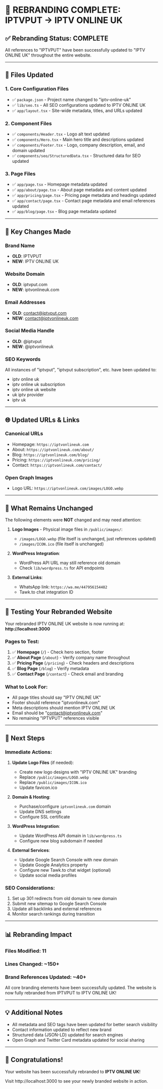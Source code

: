 # 🎨 REBRANDING COMPLETE: IPTVPUT → IPTV ONLINE UK

## ✅ Rebranding Status: **COMPLETE**

All references to "IPTVPUT" have been successfully updated to "IPTV ONLINE UK" throughout the entire website.

---

## 📝 Files Updated

### **1. Core Configuration Files**
- ✅ `package.json` - Project name changed to "iptv-online-uk"
- ✅ `lib/seo.ts` - All SEO configurations updated to IPTV ONLINE UK
- ✅ `app/layout.tsx` - Site-wide metadata, titles, and URLs updated

### **2. Component Files**
- ✅ `components/Header.tsx` - Logo alt text updated
- ✅ `components/Hero.tsx` - Main hero title and descriptions updated
- ✅ `components/Footer.tsx` - Logo, company description, email, and domain updated
- ✅ `components/seo/StructuredData.tsx` - Structured data for SEO updated

### **3. Page Files**
- ✅ `app/page.tsx` - Homepage metadata updated
- ✅ `app/about/page.tsx` - About page metadata and content updated
- ✅ `app/pricing/page.tsx` - Pricing page metadata and headings updated
- ✅ `app/contact/page.tsx` - Contact page metadata and email references updated
- ✅ `app/blog/page.tsx` - Blog page metadata updated

---

## 🔄 Key Changes Made

### **Brand Name**
- **OLD**: IPTVPUT
- **NEW**: IPTV ONLINE UK

### **Website Domain**
- **OLD**: iptvput.com
- **NEW**: iptvonlineuk.com

### **Email Addresses**
- **OLD**: contact@iptvput.com
- **NEW**: contact@iptvonlineuk.com

### **Social Media Handle**
- **OLD**: @iptvput
- **NEW**: @iptvonlineuk

### **SEO Keywords**
All instances of "iptvput", "iptvput subscription", etc. have been updated to:
- iptv online uk
- iptv online uk subscription
- iptv online uk website
- uk iptv provider
- iptv uk

---

## 🌐 Updated URLs & Links

### **Canonical URLs**
- Homepage: `https://iptvonlineuk.com`
- About: `https://iptvonlineuk.com/about/`
- Blog: `https://iptvonlineuk.com/blog/`
- Pricing: `https://iptvonlineuk.com/pricing/`
- Contact: `https://iptvonlineuk.com/contact/`

### **Open Graph Images**
- Logo URL: `https://iptvonlineuk.com/images/LOGO.webp`

---

## 📱 What Remains Unchanged

The following elements were **NOT** changed and may need attention:

1. **Logo Images** - Physical image files in `/public/images/`:
   - `/images/LOGO.webp` (file itself is unchanged, just references updated)
   - `/images/ICON.ico` (file itself is unchanged)

2. **WordPress Integration**:
   - WordPress API URL may still reference old domain
   - Check `lib/wordpress.ts` for API endpoints

3. **External Links**:
   - WhatsApp link: `https://wa.me/447956154482`
   - Tawk.to chat integration ID

---

## 🚀 Testing Your Rebranded Website

Your rebranded IPTV ONLINE UK website is now running at:
**http://localhost:3000**

### **Pages to Test:**
1. ✅ **Homepage** (`/`) - Check hero section, footer
2. ✅ **About Page** (`/about`) - Verify company name throughout
3. ✅ **Pricing Page** (`/pricing`) - Check headers and descriptions  
4. ✅ **Blog Page** (`/blog`) - Verify metadata
5. ✅ **Contact Page** (`/contact`) - Check email and branding

### **What to Look For:**
- All page titles should say "IPTV ONLINE UK"
- Footer should reference "iptvonlineuk.com"
- Meta descriptions should mention IPTV ONLINE UK
- Email should be "contact@iptvonlineuk.com"
- No remaining "IPTVPUT" references visible

---

## 🎯 Next Steps

### **Immediate Actions:**
1. **Update Logo Files** (if needed):
   - Create new logo designs with "IPTV ONLINE UK" branding
   - Replace `/public/images/LOGO.webp`
   - Replace `/public/images/ICON.ico`
   - Update favicon.ico

2. **Domain & Hosting**:
   - Purchase/configure `iptvonlineuk.com` domain
   - Update DNS settings
   - Configure SSL certificate

3. **WordPress Integration**:
   - Update WordPress API domain in `lib/wordpress.ts`
   - Configure new blog subdomain if needed

4. **External Services**:
   - Update Google Search Console with new domain
   - Update Google Analytics property
   - Configure new Tawk.to chat widget (optional)
   - Update social media profiles

### **SEO Considerations:**
1. Set up 301 redirects from old domain to new domain
2. Submit new sitemap to Google Search Console
3. Update all backlinks and external references
4. Monitor search rankings during transition

---

## 📊 Rebranding Impact

### **Files Modified:** 11
### **Lines Changed:** ~150+
### **Brand References Updated:** ~40+

All core branding elements have been successfully updated. The website is now fully rebranded from IPTVPUT to IPTV ONLINE UK!

---

## 💡 Additional Notes

- All metadata and SEO tags have been updated for better search visibility
- Contact information updated to reflect new brand
- Structured data (JSON-LD) updated for search engines
- Open Graph and Twitter Card metadata updated for social sharing

---

## 🎉 Congratulations!

Your website has been successfully rebranded to **IPTV ONLINE UK**! 

Visit http://localhost:3000 to see your newly branded website in action.
